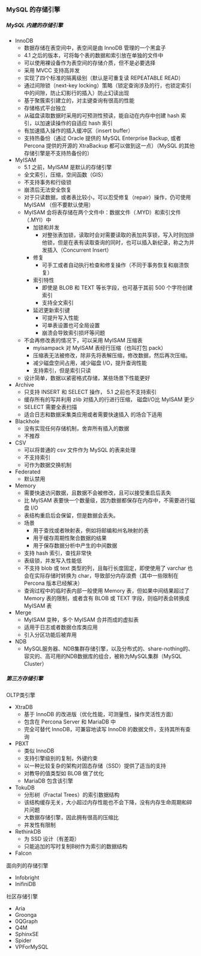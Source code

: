 ### MySQL 的存储引擎

##### MySQL 内建的存储引擎

- InnoDB
  - 数据存储在表空间中，表空间是由 InnoDB 管理的一个黑盒子
  - 4.1 之后的版本，可将每个表的数据和索引放在单独的文件中
  - 可以使用裸设备作为表空间的存储介质，但不是必要选择
  - 采用 MVCC 支持高并发
  - 实现了四个标准的隔离级别（默认是可重复读 REPEATABLE READ）
  - 通过间隙锁（next-key locking）策略（锁定查询涉及的行，也锁定索引中的间隙，防止幻影行的插入）防止幻读出现
  - 基于聚簇索引建立的，对主键查询有很高的性能
  - 存储格式平台独立
  - 从磁盘读取数据时采用的可预测性预读，能自动在内存中创建 hash 索引，以加速读操作的自适应 hash 索引
  - 有加速插入操作的插入缓冲区（insert buffer）
  - 支持热备份（通过 Oracle 提供的 MySQL Enterprise Backup, 或者 Percona 提供的开源的 XtraBackup 都可以做到这一点）（MySQL 的其他存储引擎是不支持热备份的）
- MyISAM
  - 5.1 之前，MyISAM 是默认的存储引擎
  - 全文索引，压缩，空间函数（GIS）
  - 不支持事务和行级锁
  - 崩溃后无法安全恢复
  - 对于只读数据，或者表比较小，可以忍受修复（repair）操作，仍可使用 MyISAM （但不要默认使用）
  - MyISAM 会将表存储在两个文件中：数据文件（.MYD）和索引文件（.MYI）中
    - 加锁和并发
      - 对整张表加锁，读取时会对需要读取的表加共享锁，写入时则加排他锁，但是在表有读取查询的同时，也可以插入新纪录，称之为并发插入（Concurrent Insert）
    - 修复
      - 可手工或者自动执行检查和修复操作（不同于事务恢复和崩溃恢复）
    - 索引特性
      - 即使是 BLOB 和 TEXT 等长字段，也可基于其前 500 个字符创建索引
      - 支持全文索引
    - 延迟更新索引键
      - 可提升写入性能
      - 可单表设置也可全局设置
      - 崩溃会导致索引损坏等问题
  - 不会再修改表的情况下，可以采用 MyISAM 压缩表
    - myisampack 对 MyISAM 表经行压缩（也叫打包 pack）
    - 压缩表无法被修改，除非先将表解压缩，修改数据，然后再次压缩。
    - 减少磁盘空间占用，减少磁盘 I/O，提升查询性能
    - 支持索引，但是索引只读
  - 设计简单，数据以紧密格式存储，某些场景下性能更好
- Archive
  - 只支持 INSERT 和 SELECT 操作， 5.1 之前也不支持索引
  - 缓存所有的写并利用 zlib 对插入的行进行压缩， 磁盘I/O比 MyISAM 更少
  - SELECT 需要全表扫描
  - 适合日志和数据采集类应用或者需要快速插入 的场合下适用
- Blackhole
  - 没有实现任何存储机制，舍弃所有插入的数据
  - 不推荐
- CSV
  - 可以将普通的 csv 文件作为 MySQL 的表来处理
  - 不支持索引
  - 可作为数据交换机制
- Federated
  - 默认禁用
- Memory
  - 需要快速访问数据，且数据不会被修改，且可以接受重启后丢失
  - 比 MyISAM 表要快一个数量级，因为数据都保存在内存中，不需要进行磁盘 I/O
  - 表结构重启后会保留，但是数据会丢失。
  - 场景
    - 用于查找或者映射表，例如将邮编和州名映射的表
    - 用于缓存周期性聚合数据的结果
    - 用于保存数据分析中产生的中间数据
  - 支持 hash 索引，查找非常快
  - 表级锁，并发写入性能低
  - 不支持 blob 或 text 类型的列，且每行长度固定，即使使用了 varchar 也会在实际存储时转换为 char，导致部分内存浪费（其中一些限制在 Percona 版本已经解决）
  - 查询过程中的临时表内部一般使用 Memory 表，但如果中间结果超过了 Memory 表的限制，或者含有 BLOB 或 TEXT 字段，则临时表会转换成 MyISAM 表
- Merge
  - MyISAM 变种，多个 MyISAM 合并而成的虚拟表
  - 适用于日志或者数据仓库类应用
  - 引入分区功能后被弃用
- NDB
  - MySQL服务器、NDB集群存储引擎，以及分布式的、share-nothing的、容灾的、高可用的NDB数据库的组合，被称为MySQL集群（MySQL Cluster）



##### 第三方存储引擎

OLTP类引擎

- XtraDB
  - 基于 InnoDB 的改进版（优化性能，可测量性，操作灵活性方面）
  - 包含在 Percona Server 和 MariaDB 中
  - 完全可替代 InnoDB，可兼容地读写 InnoDB 的数据文件，支持其所有查询
- PBXT
  - 类似 InnoDB
  - 支持引擎级别的复制，外键约束
  - 以一种比较复杂的架构对固态存储（SSD）提供了适当的支持
  - 对教导的值类型如 BLOB 做了优化
  - MariaDB 包含该引擎
- TokuDB
  - 分形树（Fractal Trees）的索引数据结构
  - 该结构缓存无关，大小超过内存性能也不会下降，没有内存生命周期和碎片问题
  - 大数据存储引擎，因此拥有很高的压缩比
  - 并发性有限制
- RethinkDB
  - 为 SSD 设计（有差距）
  - 只能追加的写时复制B树作为索引的数据结构
- Falcon

面向列的存储引擎

- Infobright
- InifiniDB

社区存储引擎

- Aria
- Groonga
- 0QGraph
- Q4M
- SphinxSE
- Spider
- VPForMySQL